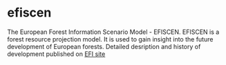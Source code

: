 # efiscen
The European Forest Information Scenario Model - EFISCEN. EFISCEN is a forest resource projection model. It is used to gain insight into the future development of European forests.
Detailed desription and history of development published on [EFI site][efi]




[efi]: <http://http://www.efi.int/portal/virtual_library/databases/efiscen/>
